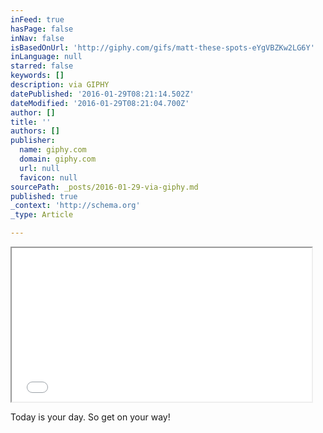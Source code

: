 ```yaml
---
inFeed: true
hasPage: false
inNav: false
isBasedOnUrl: 'http://giphy.com/gifs/matt-these-spots-eYgVBZKw2LG6Y'
inLanguage: null
starred: false
keywords: []
description: via GIPHY
datePublished: '2016-01-29T08:21:14.502Z'
dateModified: '2016-01-29T08:21:04.700Z'
author: []
title: ''
authors: []
publisher:
  name: giphy.com
  domain: giphy.com
  url: null
  favicon: null
sourcePath: _posts/2016-01-29-via-giphy.md
published: true
_context: 'http://schema.org'
_type: Article

---
```

<iframe src="//giphy.com/embed/eYgVBZKw2LG6Y" width="480" height="246" style=""></iframe>

Today is your day. So get on your way!